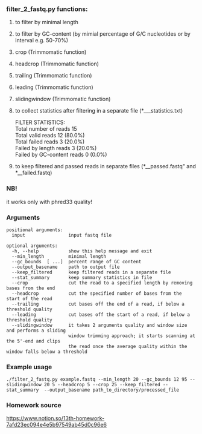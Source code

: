 ### filter_2_fastq.py functions:    
1. to filter by minimal length  
2. to filter by GC-content (by mimial percentage of G/C nucleotides or by interval e.g. 50-70%)  
3. crop (Trimmomatic function)  
4. headcrop (Trimmomatic function)   
5. trailing (Trimmomatic function)    
6. leading (Trimmomatic function)   
7. slidingwindow (Trimmomatic function)     
8. to collect statistics after filtering in a separate file (\*\_\__statistics.txt)  
  
   FILTER STATISTICS:  
   Total number of reads 15  
   Total valid reads 12 (80.0%)  
   Total failed reads 3 (20.0%)  
   Failed by length reads 3 (20.0%)  
   Failed by GC-content reads 0 (0.0%)  

9. to keep filtered and passed reads in separate files (\*\_\_passed.fastq" and \*\_\_failed.fastq)  

### NB!  
it works only with phred33 quality!  

### Arguments  
```
positional arguments:
  input                input fastq file

optional arguments:
  -h, --help           show this help message and exit  
  --min_length         minimal length  
  --gc_bounds  [ ...]  percent range of GC content   
  --output_basename    path to output file  
  --keep_filtered      keep filtered reads in a separate file  
  --stat_summary       keep summary statistics in file  
  --crop               cut the read to a specified length by removing bases from the end  
  --headcrop           cut the specified number of bases from the start of the read  
  --trailing           cut bases off the end of a read, if below a threshold quality   
  --leading            cut bases off the start of a read, if below a threshold quality  
  --slidingwindow      it takes 2 arguments quality and window size and performs a sliding 
                       window trimming approach; it starts scanning at the 5'-end and clips 
                       the read once the average quality within the window falls below a threshold  
```
### Example usage  

```
./filter_2_fastq.py example.fastq --min_length 20 --gc_bounds 12 95 --slidingwindow 20 5 --headcrop 5 --crop 25 --keep_filtered --stat_summary  --output_basename path_to_directory/processed_file 
```

### Homework source
https://www.notion.so/13th-homework-7afd23ec094e4e5b97549ab45d0c96e6  
